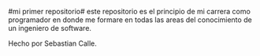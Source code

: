 #mi primer repositorio#
este repositorio es el principio de mi carrera como programador en donde me formare en todas las areas del conocimiento de un ingeniero de software.

Hecho por Sebastian Calle.